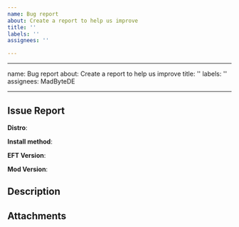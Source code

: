 ```yaml
---
name: Bug report
about: Create a report to help us improve
title: ''
labels: ''
assignees: ''

---
```


---
name: Bug report
about: Create a report to help us improve
title: ''
labels: ''
assignees: MadByteDE

---

## Issue Report

**Distro**:
<!-- (e.g Arch Linux, Ubuntu, Fedora...) --->

**Install method**:
<!-- Which guide did you follow? (Installer/Manual, Lutris/Bottles) --->

**EFT Version**:
<!-- If applicable: Which EFT release version have you installed? --->

**Mod Version**:
<!-- If applicable: Which SPT release version did you use? --->

## Description
<!-- Please add a detailed description of the issue here --->

## Attachments
<!-- Either use file uploads directly or put attachments here --->
<!-- Please add logs, detailed system information, screenshots or other helpful resources --->
<!-- Make sure to use collapsable sections or Github Gists / Pastebin for long text attachments --->
